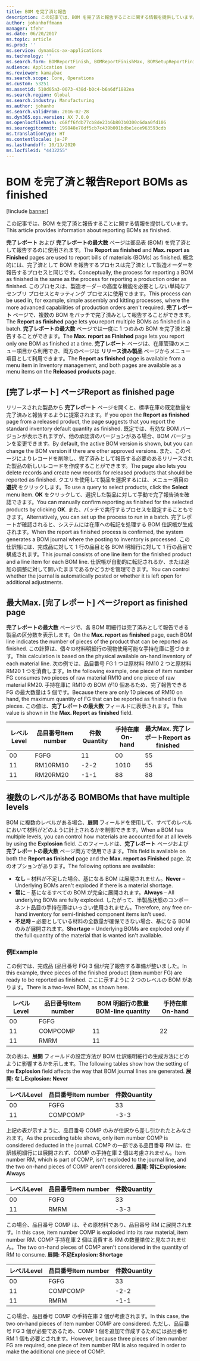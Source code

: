```yaml
---
title: BOM を完了済と報告
description: この記事では、BOM を完了済と報告することに関する情報を提供しています。
author: johanhoffmann
manager: tfehr
ms.date: 06/20/2017
ms.topic: article
ms.prod: ''
ms.service: dynamics-ax-applications
ms.technology: ''
ms.search.form: BOMReportFinish, BOMReportFinishMax, BOMSetupReportFinish
audience: Application User
ms.reviewer: kamaybac
ms.search.scope: Core, Operations
ms.custom: 53251
ms.assetid: 510d05a3-0073-438d-b0c4-b6a6df1882ea
ms.search.region: Global
ms.search.industry: Manufacturing
ms.author: johanho
ms.search.validFrom: 2016-02-28
ms.dyn365.ops.version: AX 7.0.0
ms.openlocfilehash: c68ff6fdb77cb8de23b6b803b0300c6daa0fd106
ms.sourcegitcommit: 199848e78df5cb7c439b001bdbe1ece963593cdb
ms.translationtype: HT
ms.contentlocale: ja-JP
ms.lasthandoff: 10/13/2020
ms.locfileid: "4432255"
---
```

# <a name="report-boms-as-finished"></a><span data-ttu-id="db8d0-103">BOM を完了済と報告</span><span class="sxs-lookup"><span data-stu-id="db8d0-103">Report BOMs as finished</span></span>

[!include [banner](../includes/banner.md)]

<span data-ttu-id="db8d0-104">この記事では、BOM を完了済と報告することに関する情報を提供しています。</span><span class="sxs-lookup"><span data-stu-id="db8d0-104">This article provides information about reporting BOMs as finished.</span></span>

<span data-ttu-id="db8d0-105">**完了レポート** および **完了レポートの最大数** ページは部品表 (BOM) を完了済として報告するのに使用されます。</span><span class="sxs-lookup"><span data-stu-id="db8d0-105">The **Report as finished** and **Max. report as Finished** pages are used to report bills of materials (BOMs) as finished.</span></span> <span data-ttu-id="db8d0-106">概念的には、完了済として BOM を報告するプロセスは完了済として製造オーダーを報告するプロセスと同じです。</span><span class="sxs-lookup"><span data-stu-id="db8d0-106">Conceptually, the process for reporting a BOM as finished is the same as the process for reporting a production order as finished.</span></span> <span data-ttu-id="db8d0-107">このプロセスは、製造オーダーの高度な機能を必要としない単純なアセンブリ プロセスとキッティング プロセスに使用できます。</span><span class="sxs-lookup"><span data-stu-id="db8d0-107">This process can be used in, for example, simple assembly and kitting processes, where the more advanced capabilities of production orders aren't required.</span></span> <span data-ttu-id="db8d0-108">**完了レポート** ページで、複数の BOM をバッチで完了済みとして報告することができます。</span><span class="sxs-lookup"><span data-stu-id="db8d0-108">The **Report as finished** page lets you report multiple BOMs as finished in a batch.</span></span> <span data-ttu-id="db8d0-109">**完了レポートの最大数** ページでは一度に 1 つのみの BOM を完了済と報告することができます。</span><span class="sxs-lookup"><span data-stu-id="db8d0-109">The **Max. report as Finished** page lets you report only one BOM as finished at a time.</span></span> <span data-ttu-id="db8d0-110">**完了レポート** ページは、在庫管理のメニュー項目から利用でき、両方のページは **リリース済み製品** ページからメニュー項目として利用できます。</span><span class="sxs-lookup"><span data-stu-id="db8d0-110">The **Report as finished** page is available from a menu item in Inventory management, and both pages are available as a menu items on the **Released products** page.</span></span>

## <a name="report-as-finished-page"></a><span data-ttu-id="db8d0-111">[完了レポート] ページ</span><span class="sxs-lookup"><span data-stu-id="db8d0-111">Report as finished page</span></span>
<span data-ttu-id="db8d0-112">リリースされた製品から **完了レポート** ページを開くと、標準在庫の既定数量を完了済みと報告するように提案されます。</span><span class="sxs-lookup"><span data-stu-id="db8d0-112">If you open the **Report as finished** page from a released product, the page suggests that you report the standard inventory default quantity as finished.</span></span> <span data-ttu-id="db8d0-113">既定では、有効な BOM バージョンが表示されますが、他の承認済のバージョンがある場合、BOM バージョンを変更できます。</span><span class="sxs-lookup"><span data-stu-id="db8d0-113">By default, the active BOM version is shown, but you can change the BOM version if there are other approved versions.</span></span> <span data-ttu-id="db8d0-114">また、このページによりレコードを削除し、完了済みとして報告する必要のあるリリースされた製品の新しいレコードを作成することができます。</span><span class="sxs-lookup"><span data-stu-id="db8d0-114">The page also lets you delete records and create new records for released products that should be reported as finished.</span></span> <span data-ttu-id="db8d0-115">クエリを使用して製品を選択するには、メニュー項目の **選択** をクリックします。</span><span class="sxs-lookup"><span data-stu-id="db8d0-115">To use a query to select products, click the **Select** menu item.</span></span> <span data-ttu-id="db8d0-116">**OK** をクリックして、選択した製品に対して手動で完了報告済を確認できます。</span><span class="sxs-lookup"><span data-stu-id="db8d0-116">You can manually confirm reporting as finished for the selected products by clicking **OK**.</span></span> <span data-ttu-id="db8d0-117">また、バッチで実行するプロセスを設定することもできます。</span><span class="sxs-lookup"><span data-stu-id="db8d0-117">Alternatively, you can set up the process to run in a batch.</span></span> <span data-ttu-id="db8d0-118">完了レポートが確認されると、システムには在庫への転記を処理する BOM 仕訳帳が生成されます。</span><span class="sxs-lookup"><span data-stu-id="db8d0-118">When the report as finished process is confirmed, the system generates a BOM journal where the posting to inventory is processed.</span></span> <span data-ttu-id="db8d0-119">この仕訳帳には、完成品に対して 1 行の品目と各 BOM 明細行に対して 1 行の品目で構成されます。</span><span class="sxs-lookup"><span data-stu-id="db8d0-119">This journal consists of one line item for the finished product and a line item for each BOM line.</span></span> <span data-ttu-id="db8d0-120">仕訳帳が自動的に転記されるか、または追加の調整に対して開いたままであるかどうかを管理できます。</span><span class="sxs-lookup"><span data-stu-id="db8d0-120">You can control whether the journal is automatically posted or whether it is left open for additional adjustments.</span></span>

## <a name="max-report-as-finished-page"></a><span data-ttu-id="db8d0-121">最大</span><span class="sxs-lookup"><span data-stu-id="db8d0-121">Max.</span></span> <span data-ttu-id="db8d0-122">[完了レポート] ページ</span><span class="sxs-lookup"><span data-stu-id="db8d0-122">report as finished page</span></span>
<span data-ttu-id="db8d0-123">**完了レポートの最大数** ページで、各 BOM 明細行は完了済みとして報告できる製品の区分数を表示します。</span><span class="sxs-lookup"><span data-stu-id="db8d0-123">On the **Max. report as finished** page, each BOM line indicates the number of pieces of the product that can be reported as finished.</span></span> <span data-ttu-id="db8d0-124">この計算は、個々の材料明細行の現物使用可能な手持在庫に基づきます。</span><span class="sxs-lookup"><span data-stu-id="db8d0-124">This calculation is based on the physical available on-hand inventory of each material line.</span></span> <span data-ttu-id="db8d0-125">次の例では、品目番号 FG 1 つは原材料 RM10 2 つと原材料 RM20 1 つを消費します。</span><span class="sxs-lookup"><span data-stu-id="db8d0-125">In the following example, one piece of item number FG consumes two pieces of raw material RM10 and one piece of raw material RM20.</span></span> <span data-ttu-id="db8d0-126">手持在庫に RM10 の BOM が10 個あるため、完了報告できる FG の最大数量は 5 個です。</span><span class="sxs-lookup"><span data-stu-id="db8d0-126">Because there are only 10 pieces of RM10 on hand, the maximum quantity of FG that can be reported as finished is five pieces.</span></span> <span data-ttu-id="db8d0-127">この値は、**完了レポートの最大数** フィールドに表示されます。</span><span class="sxs-lookup"><span data-stu-id="db8d0-127">This value is shown in the **Max. Report as finished** field.</span></span>

| <span data-ttu-id="db8d0-128">レベル</span><span class="sxs-lookup"><span data-stu-id="db8d0-128">Level</span></span> | <span data-ttu-id="db8d0-129">品目番号</span><span class="sxs-lookup"><span data-stu-id="db8d0-129">Item number</span></span> | <span data-ttu-id="db8d0-130">件数</span><span class="sxs-lookup"><span data-stu-id="db8d0-130">Quantity</span></span> | <span data-ttu-id="db8d0-131">手持在庫</span><span class="sxs-lookup"><span data-stu-id="db8d0-131">On-hand</span></span> | <span data-ttu-id="db8d0-132">最大</span><span class="sxs-lookup"><span data-stu-id="db8d0-132">Max.</span></span> <span data-ttu-id="db8d0-133">完了レポート</span><span class="sxs-lookup"><span data-stu-id="db8d0-133">Report as finished</span></span> |
|-------|-------------|----------|---------|-------------------------|
| <span data-ttu-id="db8d0-134">0</span><span class="sxs-lookup"><span data-stu-id="db8d0-134">0</span></span>     | <span data-ttu-id="db8d0-135">FG</span><span class="sxs-lookup"><span data-stu-id="db8d0-135">FG</span></span>          |  <span data-ttu-id="db8d0-136">1</span><span class="sxs-lookup"><span data-stu-id="db8d0-136">1</span></span>       | <span data-ttu-id="db8d0-137">0</span><span class="sxs-lookup"><span data-stu-id="db8d0-137">0</span></span>       | <span data-ttu-id="db8d0-138">5</span><span class="sxs-lookup"><span data-stu-id="db8d0-138">5</span></span>                       |
| <span data-ttu-id="db8d0-139">1</span><span class="sxs-lookup"><span data-stu-id="db8d0-139">1</span></span>     | <span data-ttu-id="db8d0-140">RM10</span><span class="sxs-lookup"><span data-stu-id="db8d0-140">RM10</span></span>        | <span data-ttu-id="db8d0-141">-2</span><span class="sxs-lookup"><span data-stu-id="db8d0-141">-2</span></span>       | <span data-ttu-id="db8d0-142">10</span><span class="sxs-lookup"><span data-stu-id="db8d0-142">10</span></span>      | <span data-ttu-id="db8d0-143">5</span><span class="sxs-lookup"><span data-stu-id="db8d0-143">5</span></span>                       |
| <span data-ttu-id="db8d0-144">1</span><span class="sxs-lookup"><span data-stu-id="db8d0-144">1</span></span>     | <span data-ttu-id="db8d0-145">RM20</span><span class="sxs-lookup"><span data-stu-id="db8d0-145">RM20</span></span>        | <span data-ttu-id="db8d0-146">-1</span><span class="sxs-lookup"><span data-stu-id="db8d0-146">-1</span></span>       |  <span data-ttu-id="db8d0-147">8</span><span class="sxs-lookup"><span data-stu-id="db8d0-147">8</span></span>      | <span data-ttu-id="db8d0-148">8</span><span class="sxs-lookup"><span data-stu-id="db8d0-148">8</span></span>                       |

## <a name="boms-that-have-multiple-levels"></a><span data-ttu-id="db8d0-149">複数のレベルがある BOM</span><span class="sxs-lookup"><span data-stu-id="db8d0-149">BOMs that have multiple levels</span></span>
<span data-ttu-id="db8d0-150">BOM に複数のレベルがある場合、**展開** フィールドを使用して、すべてのレベルにおいて材料がどのように計上されるかを制御できます。</span><span class="sxs-lookup"><span data-stu-id="db8d0-150">When a BOM has multiple levels, you can control how materials are accounted for at all levels by using the **Explosion** field.</span></span> <span data-ttu-id="db8d0-151">このフィールドは、**完了レポート** ページおよび **完了レポートの最大数** ページ両方で使用できます。</span><span class="sxs-lookup"><span data-stu-id="db8d0-151">This field is available on both the **Report as finished** page and the **Max. report as Finished** page.</span></span> <span data-ttu-id="db8d0-152">次のオプションがあります。</span><span class="sxs-lookup"><span data-stu-id="db8d0-152">The following options are available:</span></span>

-   <span data-ttu-id="db8d0-153">**なし** – 材料が不足した場合、基になる BOM は展開されません。</span><span class="sxs-lookup"><span data-stu-id="db8d0-153">**Never** – Underlying BOMs aren't exploded if there is a material shortage.</span></span>
-   <span data-ttu-id="db8d0-154">**常に** – 基になるすべての BOM が完全に展開されます。</span><span class="sxs-lookup"><span data-stu-id="db8d0-154">**Always** – All underlying BOMs are fully exploded.</span></span> <span data-ttu-id="db8d0-155">したがって、半製品状態のコンポーネント品目の手持在庫はいっさい使用されません。</span><span class="sxs-lookup"><span data-stu-id="db8d0-155">Therefore, any free on-hand inventory for semi-finished component items isn't used.</span></span>
-   <span data-ttu-id="db8d0-156">**不足時** – 必要としている材料の全数量が確保できない場合、基になる BOM のみが展開されます。</span><span class="sxs-lookup"><span data-stu-id="db8d0-156">**Shortage** – Underlying BOMs are exploded only if the full quantity of the material that is wanted isn't available.</span></span>

### <a name="example"></a><span data-ttu-id="db8d0-157">例</span><span class="sxs-lookup"><span data-stu-id="db8d0-157">Example</span></span>

<span data-ttu-id="db8d0-158">この例では、完成品 (品目番号 FG) 3 個が完了報告する準備が整いました。</span><span class="sxs-lookup"><span data-stu-id="db8d0-158">In this example, three pieces of the finished product (item number FG) are ready to be reported as finished.</span></span> <span data-ttu-id="db8d0-159">ここに示すように 2 つのレベルの BOM があります。</span><span class="sxs-lookup"><span data-stu-id="db8d0-159">There is a two-level BOM, as shown here.</span></span>

| <span data-ttu-id="db8d0-160">レベル</span><span class="sxs-lookup"><span data-stu-id="db8d0-160">Level</span></span> | <span data-ttu-id="db8d0-161">品目番号</span><span class="sxs-lookup"><span data-stu-id="db8d0-161">Item number</span></span> | <span data-ttu-id="db8d0-162">BOM 明細行の数量</span><span class="sxs-lookup"><span data-stu-id="db8d0-162">BOM-line quantity</span></span> | <span data-ttu-id="db8d0-163">手持在庫</span><span class="sxs-lookup"><span data-stu-id="db8d0-163">On-hand</span></span> |
|-------|-------------|-------------------|---------|
| <span data-ttu-id="db8d0-164">0</span><span class="sxs-lookup"><span data-stu-id="db8d0-164">0</span></span>     | <span data-ttu-id="db8d0-165">FG</span><span class="sxs-lookup"><span data-stu-id="db8d0-165">FG</span></span>          |                   |         |
| <span data-ttu-id="db8d0-166">1</span><span class="sxs-lookup"><span data-stu-id="db8d0-166">1</span></span>     | <span data-ttu-id="db8d0-167">COMP</span><span class="sxs-lookup"><span data-stu-id="db8d0-167">COMP</span></span>        | <span data-ttu-id="db8d0-168">1</span><span class="sxs-lookup"><span data-stu-id="db8d0-168">1</span></span>                 | <span data-ttu-id="db8d0-169">2</span><span class="sxs-lookup"><span data-stu-id="db8d0-169">2</span></span>       |
| <span data-ttu-id="db8d0-170">1</span><span class="sxs-lookup"><span data-stu-id="db8d0-170">1</span></span>     | <span data-ttu-id="db8d0-171">RM</span><span class="sxs-lookup"><span data-stu-id="db8d0-171">RM</span></span>          | <span data-ttu-id="db8d0-172">1</span><span class="sxs-lookup"><span data-stu-id="db8d0-172">1</span></span>                 |         |

<span data-ttu-id="db8d0-173">次の表は、**展開** フィールドの設定方法が BOM 仕訳帳明細行の生成方法にどのように影響するかを示します。</span><span class="sxs-lookup"><span data-stu-id="db8d0-173">The following tables show how the setting of the **Explosion** field affects the way that BOM journal lines are generated.</span></span> <span data-ttu-id="db8d0-174">**展開: なし**</span><span class="sxs-lookup"><span data-stu-id="db8d0-174">**Explosion: Never**</span></span>

| <span data-ttu-id="db8d0-175">レベル</span><span class="sxs-lookup"><span data-stu-id="db8d0-175">Level</span></span> | <span data-ttu-id="db8d0-176">品目番号</span><span class="sxs-lookup"><span data-stu-id="db8d0-176">Item number</span></span> | <span data-ttu-id="db8d0-177">件数</span><span class="sxs-lookup"><span data-stu-id="db8d0-177">Quantity</span></span> |
|-------|-------------|----------|
| <span data-ttu-id="db8d0-178">0</span><span class="sxs-lookup"><span data-stu-id="db8d0-178">0</span></span>     | <span data-ttu-id="db8d0-179">FG</span><span class="sxs-lookup"><span data-stu-id="db8d0-179">FG</span></span>          | <span data-ttu-id="db8d0-180">3</span><span class="sxs-lookup"><span data-stu-id="db8d0-180">3</span></span>        |
| <span data-ttu-id="db8d0-181">1</span><span class="sxs-lookup"><span data-stu-id="db8d0-181">1</span></span>     | <span data-ttu-id="db8d0-182">COMP</span><span class="sxs-lookup"><span data-stu-id="db8d0-182">COMP</span></span>        | <span data-ttu-id="db8d0-183">-3</span><span class="sxs-lookup"><span data-stu-id="db8d0-183">-3</span></span>       |

<span data-ttu-id="db8d0-184">上記の表が示すように、品目番号 COMP のみが仕訳から差し引かれたとみなされます。</span><span class="sxs-lookup"><span data-stu-id="db8d0-184">As the preceding table shows, only item number COMP is considered deducted in the journal.</span></span> <span data-ttu-id="db8d0-185">COMP の一部である品目番号 RM は、仕訳帳明細行には展開されず、COMP の手持在庫 2 個は考慮されません。</span><span class="sxs-lookup"><span data-stu-id="db8d0-185">Item number RM, which is part of COMP, isn't exploded to the journal line, and the two on-hand pieces of COMP aren't considered.</span></span> <span data-ttu-id="db8d0-186">**展開: 常に**</span><span class="sxs-lookup"><span data-stu-id="db8d0-186">**Explosion: Always**</span></span>

| <span data-ttu-id="db8d0-187">レベル</span><span class="sxs-lookup"><span data-stu-id="db8d0-187">Level</span></span> | <span data-ttu-id="db8d0-188">品目番号</span><span class="sxs-lookup"><span data-stu-id="db8d0-188">Item number</span></span> | <span data-ttu-id="db8d0-189">件数</span><span class="sxs-lookup"><span data-stu-id="db8d0-189">Quantity</span></span> |
|-------|-------------|----------|
| <span data-ttu-id="db8d0-190">0</span><span class="sxs-lookup"><span data-stu-id="db8d0-190">0</span></span>     | <span data-ttu-id="db8d0-191">FG</span><span class="sxs-lookup"><span data-stu-id="db8d0-191">FG</span></span>          | <span data-ttu-id="db8d0-192">3</span><span class="sxs-lookup"><span data-stu-id="db8d0-192">3</span></span>        |
| <span data-ttu-id="db8d0-193">1</span><span class="sxs-lookup"><span data-stu-id="db8d0-193">1</span></span>     | <span data-ttu-id="db8d0-194">RM</span><span class="sxs-lookup"><span data-stu-id="db8d0-194">RM</span></span>          | <span data-ttu-id="db8d0-195">-3</span><span class="sxs-lookup"><span data-stu-id="db8d0-195">-3</span></span>       |

<span data-ttu-id="db8d0-196">この場合、品目番号 COMP は、その原材料であり、品目番号 RM に展開されます。</span><span class="sxs-lookup"><span data-stu-id="db8d0-196">In this case, item number COMP is exploded into its raw material, item number RM.</span></span> <span data-ttu-id="db8d0-197">COMP 手持在庫 2 個は消費する RM の数量単位と見なされません。</span><span class="sxs-lookup"><span data-stu-id="db8d0-197">The two on-hand pieces of COMP aren't considered in the quantity of RM to consume.</span></span> <span data-ttu-id="db8d0-198">**展開: 不足**</span><span class="sxs-lookup"><span data-stu-id="db8d0-198">**Explosion: Shortage**</span></span>

| <span data-ttu-id="db8d0-199">レベル</span><span class="sxs-lookup"><span data-stu-id="db8d0-199">Level</span></span> | <span data-ttu-id="db8d0-200">品目番号</span><span class="sxs-lookup"><span data-stu-id="db8d0-200">Item number</span></span> | <span data-ttu-id="db8d0-201">件数</span><span class="sxs-lookup"><span data-stu-id="db8d0-201">Quantity</span></span> |
|-------|-------------|----------|
| <span data-ttu-id="db8d0-202">0</span><span class="sxs-lookup"><span data-stu-id="db8d0-202">0</span></span>     | <span data-ttu-id="db8d0-203">FG</span><span class="sxs-lookup"><span data-stu-id="db8d0-203">FG</span></span>          | <span data-ttu-id="db8d0-204">3</span><span class="sxs-lookup"><span data-stu-id="db8d0-204">3</span></span>        |
| <span data-ttu-id="db8d0-205">1</span><span class="sxs-lookup"><span data-stu-id="db8d0-205">1</span></span>     | <span data-ttu-id="db8d0-206">COMP</span><span class="sxs-lookup"><span data-stu-id="db8d0-206">COMP</span></span>        | <span data-ttu-id="db8d0-207">-2</span><span class="sxs-lookup"><span data-stu-id="db8d0-207">-2</span></span>       |
| <span data-ttu-id="db8d0-208">1</span><span class="sxs-lookup"><span data-stu-id="db8d0-208">1</span></span>     | <span data-ttu-id="db8d0-209">RM</span><span class="sxs-lookup"><span data-stu-id="db8d0-209">RM</span></span>          | <span data-ttu-id="db8d0-210">-1</span><span class="sxs-lookup"><span data-stu-id="db8d0-210">-1</span></span>       |

<span data-ttu-id="db8d0-211">この場合、品目番号 COMP の手持在庫 2 個が考慮されます。</span><span class="sxs-lookup"><span data-stu-id="db8d0-211">In this case, the two on-hand pieces of item number COMP are considered.</span></span> <span data-ttu-id="db8d0-212">ただし、品目番号 FG 3 個が必要であるため、COMP 1 個を追加で作成するためには品目番号 RM 1 個も必要とされます。</span><span class="sxs-lookup"><span data-stu-id="db8d0-212">However, because three pieces of item number FG are required, one piece of item number RM is also required in order to make the additional one piece of COMP.</span></span>




